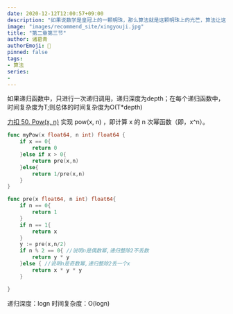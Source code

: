 ```yaml
---
date: 2020-12-12T12:00:57+09:00
description: "如果说数学是皇冠上的一颗明珠，那么算法就是这颗明珠上的光芒，算法让这颗明珠更加熠熠生辉，为科技进步和社会发展照亮了前进的路"
image: "images/recommend_site/xingyouji.jpg"
title: "第二章第三节"
author: 诸葛青
authorEmoji: 🎅
pinned: false
tags:
- 算法
series:
-   
---
```


如果递归函数中，只进行一次递归调用，递归深度为depth；在每个递归函数中，时间复杂度为T;则总体的时间复杂度为O(T*depth)

[力扣 50. Pow(x, n)](https://leetcode-cn.com/problems/powx-n/)
实现 pow(x, n) ，即计算 x 的 n 次幂函数（即，x^n）。

```go
func myPow(x float64, n int) float64 {
    if x == 0{
        return 0
    }else if x > 0{
        return pre(x,n)
    }else{
        return 1/pre(x,n)
    }
}

func pre(x float64, n int) float64{
    if n == 0{
        return 1
    }
    if n == 1{
        return x
    }
    y := pre(x,n/2)  
    if n % 2 == 0{ //说明n是偶数幂,递归整除2不丢数
        return y * y
    }else { //说明n是奇数幂,递归整除2丢一个x
        return x * y * y
    }

}

```

递归深度：logn
时间复杂度：O(logn)